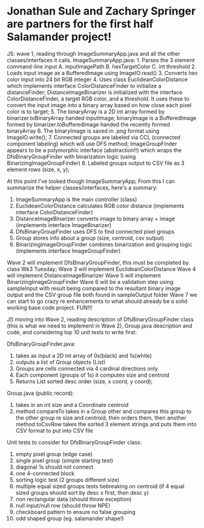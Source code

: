 # Jonathan Sule and Zachary Springer are partners for the first half Salamander project!
JS: wave 1, reading through ImageSummaryApp.java and all the other classes/interfaces it calls.
ImageSummaryApp.java:
    1. Parses the 3 element command-line input
        A. inputImagePath
        B. hexTargetColor
        C. int threshold
    2. Loads input image as a BufferedImage using ImageIO.read()
    3. Converts hex color input into 24 bit RGB integer
    4. Uses class EuclideanColorDistance which implements interface ColorDistanceFinder to initialize a distanceFinder; DistanceImageBinarizer is initialized with the interface ColorDistanceFinder, a target RGB color, and a threshold. It uses these to convert the input image into a binary array based on how close each pixel color is to target;
    5. The binaryArray is a 2D int array formed by binarizer.toBinaryArray handed inputImage; binaryImage is a BufferedImage formed by binarizer.toBufferedImage handed the recently formed binaryArray
    6. The binaryImage is saved in .png format using ImageIO.write(); 
    7. Connected groups are labeled via CCL (connected component labeling) which will use DFS method; ImageGroupFinder appears to be a polymorphic interface (abstraction!!) which wraps the DfsBinaryGroupFinder with binarization logic (using BinarizingImageGroupFinder)
    8. Labeled groups output to CSV file as 3 element rows (size, x, y);

At this point I've looked though ImageSummaryApp; From this I can summarize the helper classes/interfaces, here's a summary:
1. ImageSummaryApp is the main controller (class)
2. EuclideanColorDistance calculates RGB color distance (implements interface ColorDistanceFinder)
3. DistanceImageBinarizer converts image to binary array + image (implements interface ImageBinarizer)
4. DfsBinaryGroupFinder uses DFS to find connected pixel groups
5. Group stores info about a group (size, centroid, csv output)
6. BinarizingImageGroupFinder combines binarization and grouping logic (implements interface ImageGroupFinder)

Wave 2 will implement DfsBinaryGroupFinder, this must be completed by class Wk3 Tuesday;
Wave 3 will implement EuclideanColorDistance
Wave 4 will implement DistanceImageBinarizer
Wave 5 will implement BinarizingImageGroupFinder
Wave 6 will be a validation step using sampleInput with result being compared to the resultant binary image output and the CSV group file both found in sampleOutput folder
Wave 7 we can start to go crazy re enhancements to what should already be a solid working base code project. FUN!!!

JS moving into Wave 2, reading description of DfsBinaryGroupFinder class (this is what we need to implement in Wave 2), Group.java description and code, and considering top 10 unit tests to write first:

DfsBinaryGroupFinder.java:
1. takes as input a 2D int array of 0s(black) and 1s(white)
2. outputs a list of Group objects (List<Group>)
3. Groups are cells connected via 4 cardinal directions only
4. Each component (groups of 1s) it computes size and centroid
5. Returns List<Group> sorted desc order (size, x coord, y coord);

Group.java (public record):
1. takes in an int size and a Coordinate centroid
2. method compareTo takes in a Group other and compares this group to the other group re size and centroid, then orders them, then another method toCsvRow takes the sorted 3 element strings and puts them into CSV format to put into CSV file

Unit tests to consider for DfsBinaryGroupFinder class:
1. empty pixel group (edge case)
2. single pixel group (simple starting test)
3. diagonal 1s should not connect
4. one 4-connected block
5. sorting logic test (2 groups different size)
6. multiple equal sized groups tests tiebreaking on centroid (if 4 equal sized groups should sort by desc x first, then desc y)
7. non rectangular data (should throw exception)
8. null input/null row (should throw NPE)
9. checkboard pattern to ensure no false grouping
10. odd shaped group (eg. salamander shape!)

